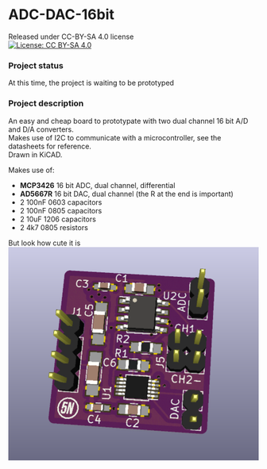 # ADC-DAC-16bit

Released under CC-BY-SA 4.0 license  
[![License: CC BY-SA 4.0](https://img.shields.io/badge/License-CC%20BY--SA%204.0-lightgrey.svg)](http://creativecommons.org/licenses/by-sa/4.0/)

### Project status
At this time, the project is waiting to be prototyped

### Project description 
An easy and cheap board to prototypate with two dual channel 16 bit A/D and D/A converters.  
Makes use of I2C to communicate with a microcontroller, see the datasheets for reference.  
Drawn in KiCAD.

Makes use of:
* **MCP3426** 16 bit ADC, dual channel, differential
* **AD5667R** 16 bit DAC, dual channel (the R at the end is important)
* 2 100nF 0603 capacitors
* 2 100nF 0805 capacitors
* 2 10uF  1206 capacitors
* 2 4k7   0805 resistors  

But look how cute it is  
![Board 3D View](ADC-DAC-16bit.png)









